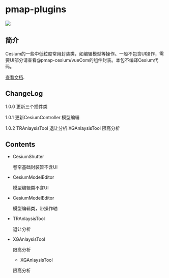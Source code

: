 # pmap-plugins
 <a href="">
    <img src="https://img.shields.io/npm/v/pmap-cesium.svg">
  </a>


## 简介
Cesium的一些中低粒度常用封装类，如编辑模型等操作。一般不包含UI操作，需要UI部分请查看@pmap-cesium/vueCom的组件封装。本包不编译Cesium代码。

[查看文档](https://a348019017.github.io/pmapdoc/).

## ChangeLog
1.0.0 更新三个插件类

1.0.1 更新CesiumController 模型编辑

1.0.2 TRAnlaysisTool 退让分析 XGAnlaysisTool 限高分析

## Contents

* CesiumShutter

   卷帘基础封装暂不含UI

* CesiumModelEditor

  模型编辑类不含UI

* CesiumModelEditor

  模型编辑类，带操作轴

* TRAnlaysisTool

  退让分析

* XGAnlaysisTool

  限高分析

  * XGAnlaysisTool

  限高分析






